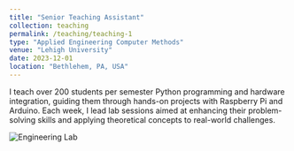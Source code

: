 ```yaml
---
title: "Senior Teaching Assistant"
collection: teaching
permalink: /teaching/teaching-1
type: "Applied Engineering Computer Methods"
venue: "Lehigh University"
date: 2023-12-01
location: "Bethlehem, PA, USA"
---
```


I teach over 200 students per semester Python programming and hardware integration, guiding them through hands-on projects with Raspberry Pi and Arduino. Each week, I lead lab sessions aimed at enhancing their problem-solving skills and applying theoretical concepts to real-world challenges.

![Engineering Lab](images/500x300.png)

